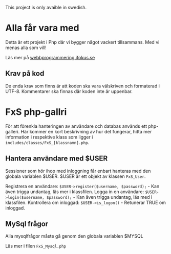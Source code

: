 This project is only avaible in swedish.

Alla får vara med
=================

Detta är ett projekt i Php där vi bygger något vackert tillsammans. Med vi menas alla som vill!

Läs mer på [webbprogrammering.ifokus.se](http://webbprogrammering.ifokus.se/discussions/4f1c23cbd3b4fd623b000d6f-proj-alla-far-vara-med?discussions-1)


Krav på kod
-----------

De enda krav som finns är att koden ska vara välskriven och formaterad i UTF-8.
Kommentarer ska finnas där koden inte är uppenbar.



FxS php-gallri
==============

För att förenkla hanteringen av användare och databas används ett php-galleri. Här kommer en kort beskrivning av hur det fungerar, hitta mer information i respektive klass som ligger i `includes/classes/FxS_[klassnamn].php`.


Hantera användare med $USER
---------------------------

Sessioner som hör ihop med inloggning får enbart hanteras med den globala variablen $USER. $USER är ett objekt av klassen `FxS_User`.

Registrera en användare:	`$USER->register($username, $password);` - Kan även trigga undantag, läs mer i klassfilen.
Logga in en användare:		`$USER->login($username, $password);` - Kan även trigga undantag, läs med i klassfilen.
Kontrollera om inloggad:	`$USER->is_logon()` - Retunerar TRUE om inloggad.


MySql frågor
------------

Alla mysqlfrågor måste gå genom den globala variablen $MYSQL

Läs mer i filen `FxS_Mysql.php`